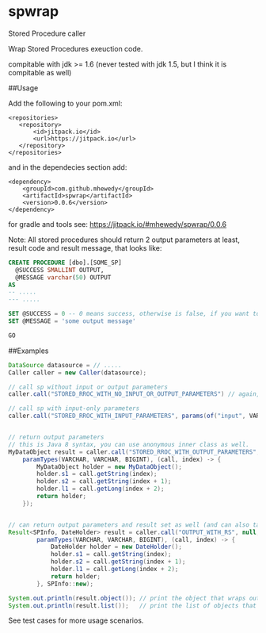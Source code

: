 # spwrap
Stored Procedure caller 

Wrap Stored Procedures exeuction code.

compitable with jdk >= 1.6 (never tested with jdk 1.5, but I think it is compitable as well)


##Usage
 
 Add the following to your pom.xml:
 
 ```
 <repositories>
	<repository>
		<id>jitpack.io</id>
		<url>https://jitpack.io</url>
	</repository>
</repositories>
```

and in the dependecies section add:
```
<dependency>
	<groupId>com.github.mhewedy</groupId>
	<artifactId>spwrap</artifactId>
	<version>0.0.6</version>
</dependency>
```

for gradle and tools see: https://jitpack.io/#mhewedy/spwrap/0.0.6

Note: All stored procedures should return 2 output parameters at least, result code and result message, that looks like:

```sql
CREATE PROCEDURE [dbo].[SOME_SP]
  @SUCCESS SMALLINT OUTPUT, 
  @MESSAGE varchar(50) OUTPUT
AS
-- .....
--- .....

SET @SUCCESS = 0 -- 0 means success, otherwise is false, if you want to override the success value, set the property spwarp.success_code to any short value
SET @MESSAGE = 'some output message'

GO
```
##Examples

```java
DataSource datasource = // .....
Caller caller = new Caller(datasource);

// call sp without input or output parameters
caller.call("STORED_RROC_WITH_NO_INPUT_OR_OUTPUT_PARAMETERS") // again, the result code and result message is not counted here, they should be added to any Stored Procedure

// call sp with input-only parameters
caller.call("STORED_RROC_WITH_INPUT_PARAMETERS", params(of("input", VARCHAR)));


// return output parameters
// this is Java 8 syntax, you can use anonymous inner class as well.
MyDataObject result = caller.call("STORED_RROC_WITH_OUTPUT_PARAMETERS",
	paramTypes(VARCHAR, VARCHAR, BIGINT), (call, index) -> {
		MyDataObject holder = new MyDataObject();
		holder.s1 = call.getString(index);
		holder.s2 = call.getString(index + 1);
		holder.l1 = call.getLong(index + 2);
		return holder;
	});


// can return output parameters and result set as well (and can also take input parameters)
Result<SPInfo, DateHolder> result = caller.call("OUTPUT_WITH_RS", null,
		paramTypes(VARCHAR, VARCHAR, BIGINT), (call, index) -> {
			DateHolder holder = new DateHolder();
			holder.s1 = call.getString(index);
			holder.s2 = call.getString(index + 1);
			holder.l1 = call.getLong(index + 2);
			return holder;
		}, SPInfo::new);

System.out.println(result.object()); // print the object that wraps output parameters
System.out.println(result.list());   // print the list of objects that wrap the result set 

```

See test cases for more usage scenarios.
